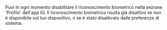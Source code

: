 Puoi in ogni momento disabilitare il riconoscimento biometrico nella sezione 'Profilo' dell'app IO.
Il riconoscimento biometrico risulta già disattivo se non è disponibile sul tuo dispositivo, o se è stato disattivato dalle preferenze di sistema.